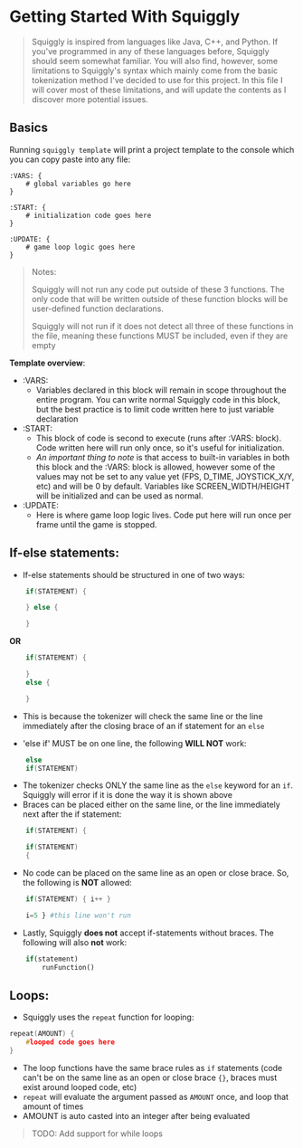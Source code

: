 # Getting Started With Squiggly

> Squiggly is inspired from languages like Java, C++, and Python. If you've programmed in any of these languages before, Squiggly should seem somewhat familiar. You will also find, however, some limitations to Squiggly's syntax which mainly come from the basic tokenization method I've decided to use for this project. In this file I will cover most of these limitations, and will update the contents as I discover more potential issues.

## Basics

Running `squiggly template` will print a project template to the console which you can copy paste into any file:

```
:VARS: {
    # global variables go here
}

:START: {
    # initialization code goes here
}

:UPDATE: {
    # game loop logic goes here
}
```

> Notes:
> 
> Squiggly will not run any code put outside of these 3 functions. The only code that will be written outside of these function blocks will be user-defined function declarations.
>
> Squiggly will not run if it does not detect all three of these functions in the file, meaning these functions MUST be included, even if they are empty

**Template overview**:
 - :VARS:
    - Variables declared in this block will remain in scope throughout the entire program. You can write normal Squiggly code in this block, but the best practice is to limit code written here to just variable declaration
- :START:
    - This block of code is second to execute (runs after :VARS: block). Code written here will run only once, so it's useful for initialization. 
    - *An important thing to note* is that access to built-in variables in both this block and the :VARS: block is allowed, however some of the values may not be set to any value yet (FPS, D_TIME, JOYSTICK_X/Y, etc) and will be 0 by default. Variables like SCREEN_WIDTH/HEIGHT will be initialized and can be used as normal.
- :UPDATE:
    - Here is where game loop logic lives. Code put here will run once per frame until the game is stopped.


## If-else statements:

- If-else statements should be structured in one of two ways:
```cpp
    if(STATEMENT) {

    } else {

    }
```
**OR**
```cpp
    if(STATEMENT) {

    }
    else {

    }
```
- This is because the tokenizer will check the same line or the line immediately after the closing brace of an if statement for an `else`

- 'else if' MUST be on one line, the following **WILL NOT** work:
```cpp
    else
    if(STATEMENT)
```
- The tokenizer checks ONLY the same line as the `else` keyword for an `if`. Squiggly will error if it is done the way it is shown above
- Braces can be placed either on the same line, or the line immediately next after the if statement:
```cpp
    if(STATEMENT) {
```
```cpp
    if(STATEMENT)
    {
```
- No code can be placed on the same line as an open or close brace. So, the following is **NOT** allowed:
```cpp
    if(STATEMENT) { i++ }
```
```python
    i=5 } #this line won't run
```
- Lastly, Squiggly **does not** accept if-statements without braces. The following will also **not** work:
```python
    if(statement)
        runFunction()
```

## Loops:

- Squiggly uses the `repeat` function for looping:

```cpp
repeat(AMOUNT) {
    #looped code goes here
}
```

- The loop functions have the same brace rules as `if` statements (code can't be on the same line as an open or close brace `{}`, braces must exist around looped code, etc)
- `repeat` will evaluate the argument passed as `AMOUNT` once, and loop that amount of times
- AMOUNT is auto casted into an integer after being evaluated

> TODO: Add support for while loops